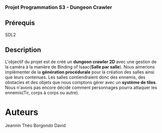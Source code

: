 ### Projet Programmation S3 - Dungeon Crawler 
## Prérequis
SDL2

## Description
L'objectif du projet est de créé un **dungeon crawler 2D** avec une gestion de la caméra à la manière de Binding of Isaac(**Salle par salle**).
Nous aimerions implémenter de la **génération procédurale** pour la création des salles ainsi que leurs contenues.
Les salles contiendraient donc des ennemis, des obstacles et des objets que nous comptons gérer avec un **système de tiles**.
Nous n'avons pas encore décidé comment personnages pourra attaquer les ennemis(Tir, corps à corps ou autre).

# Auteurs
Jeannin Théo
Borgondo David
